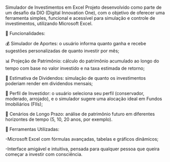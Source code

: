 Simulador de Investimentos em Excel
Projeto desenvolvido como parte de um desafio da DIO (Digital Innovation One), com o objetivo de oferecer uma ferramenta simples, funcional e acessível para simulação e controle de investimentos, utilizando Microsoft Excel.

🧰 Funcionalidades:

💰 Simulador de Aportes: o usuário informa quanto ganha e recebe sugestões personalizadas de quanto investir por mês;

📊 Projeção de Patrimônio: cálculo do patrimônio acumulado ao longo do tempo com base no valor investido e na taxa estimada de retorno;

💸 Estimativa de Dividendos: simulação de quanto os investimentos poderiam render em dividendos mensais;

🧠 Perfil de Investidor: o usuário seleciona seu perfil (conservador, moderado, arrojado), e o simulador sugere uma alocação ideal em Fundos Imobiliários (FIIs);

📅 Cenários de Longo Prazo: análise de patrimônio futuro em diferentes horizontes de tempo (5, 10, 20 anos, por exemplo).

🔧 Ferramentas Utilizadas:

-Microsoft Excel com fórmulas avançadas, tabelas e gráficos dinâmicos;

-Interface amigável e intuitiva, pensada para qualquer pessoa que queira começar a investir com consciência.
